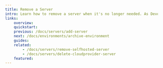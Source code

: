 ```yaml
---
title: Remove a Server
intro: Learn how to remove a server when it's no longer needed. As Devopness allows you to provision servers on multiple cloud providers, or even connect existing servers, the steps to remove a server will vary per cloud provider. Choose one of the related topics below to get specific instructions for the cloud provider from which you want to remove a server.
links:
    overview:
    quickstart:
    previous: /docs/servers/add-server
    next: /docs/environments/archive-environment
    guides:
    related:
        - /docs/servers/remove-selfhosted-server
        - /docs/servers/delete-cloudprovider-server
    featured:
---
```

